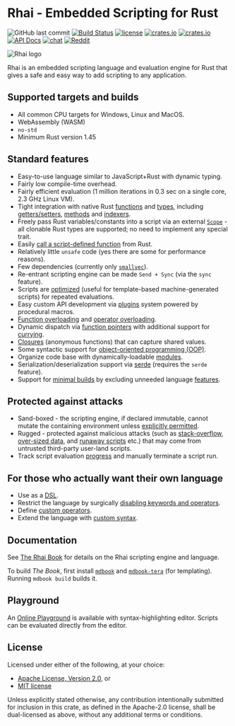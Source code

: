 Rhai - Embedded Scripting for Rust
=================================

![GitHub last commit](https://img.shields.io/github/last-commit/rhaiscript/rhai?logo=github)
[![Build Status](https://github.com/rhaiscript/rhai/workflows/Build/badge.svg)](https://github.com/rhaiscript/rhai/actions)
[![license](https://img.shields.io/crates/l/rhai)](https://github.com/license/rhaiscript/rhai)
[![crates.io](https://img.shields.io/crates/v/rhai?logo=rust)](https://crates.io/crates/rhai/)
[![crates.io](https://img.shields.io/crates/d/rhai?logo=rust)](https://crates.io/crates/rhai/)
[![API Docs](https://docs.rs/rhai/badge.svg?logo=docs.rs)](https://docs.rs/rhai/)
[![chat](https://img.shields.io/discord/767611025456889857.svg?logo=discord)](https://discord.gg/HquqbYFcZ9)
[![Reddit](https://img.shields.io/reddit/subreddit-subscribers/Rhai?logo=reddit)](https://www.reddit.com/r/Rhai)

![Rhai logo](https://rhaiscript.github.io/book/images/logo/rhai-banner-transparent-colour.svg)

Rhai is an embedded scripting language and evaluation engine for Rust that gives a safe and easy way
to add scripting to any application.


Supported targets and builds
---------------------------

* All common CPU targets for Windows, Linux and MacOS.
* WebAssembly (WASM)
* `no-std`
* Minimum Rust version 1.45


Standard features
-----------------

* Easy-to-use language similar to JavaScript+Rust with dynamic typing.
* Fairly low compile-time overhead.
* Fairly efficient evaluation (1 million iterations in 0.3 sec on a single core, 2.3 GHz Linux VM).
* Tight integration with native Rust [functions](https://rhaiscript.github.io/book/rust/functions.html) and [types]([#custom-types-and-methods](https://rhaiscript.github.io/book/rust/custom.html)), including [getters/setters](https://rhaiscript.github.io/book/rust/getters-setters.html), [methods](https://rhaiscript.github.io/book/rust/custom.html) and [indexers](https://rhaiscript.github.io/book/rust/indexers.html).
* Freely pass Rust variables/constants into a script via an external [`Scope`](https://rhaiscript.github.io/book/rust/scope.html) - all clonable Rust types are supported; no need to implement any special trait.
* Easily [call a script-defined function](https://rhaiscript.github.io/book/engine/call-fn.html) from Rust.
* Relatively little `unsafe` code (yes there are some for performance reasons).
* Few dependencies (currently only [`smallvec`](https://crates.io/crates/smallvec)).
* Re-entrant scripting engine can be made `Send + Sync` (via the `sync` feature).
* Scripts are [optimized](https://rhaiscript.github.io/book/engine/optimize.html) (useful for template-based machine-generated scripts) for repeated evaluations.
* Easy custom API development via [plugins](https://rhaiscript.github.io/book/plugins/index.html) system powered by procedural macros.
* [Function overloading](https://rhaiscript.github.io/book/language/overload.html) and [operator overloading](https://rhaiscript.github.io/book/rust/operators.html).
* Dynamic dispatch via [function pointers](https://rhaiscript.github.io/book/language/fn-ptr.html) with additional support for [currying](https://rhaiscript.github.io/book/language/fn-curry.html).
* [Closures](https://rhaiscript.github.io/book/language/fn-closure.html) (anonymous functions) that can capture shared values.
* Some syntactic support for [object-oriented programming (OOP)](https://rhaiscript.github.io/book/language/oop.html).
* Organize code base with dynamically-loadable [modules](https://rhaiscript.github.io/book/language/modules.html).
* Serialization/deserialization support via [serde](https://crates.io/crates/serde) (requires the `serde` feature).
* Support for [minimal builds](https://rhaiscript.github.io/book/start/builds/minimal.html) by excluding unneeded language [features](https://rhaiscript.github.io/book/start/features.html).


Protected against attacks
-------------------------

* Sand-boxed - the scripting engine, if declared immutable, cannot mutate the containing environment unless [explicitly permitted](https://rhaiscript.github.io/book/patterns/control.html).
* Rugged - protected against malicious attacks (such as [stack-overflow](https://rhaiscript.github.io/book/safety/max-call-stack.html), [over-sized data](https://rhaiscript.github.io/book/safety/max-string-size.html), and [runaway scripts](https://rhaiscript.github.io/book/safety/max-operations.html) etc.) that may come from untrusted third-party user-land scripts.
* Track script evaluation [progress](https://rhaiscript.github.io/book/safety/progress.html) and manually terminate a script run.


For those who actually want their own language
---------------------------------------------

* Use as a [DSL](https://rhaiscript.github.io/book/engine/dsl.html).
* Restrict the language by surgically [disabling keywords and operators](https://rhaiscript.github.io/book/engine/disable.html).
* Define [custom operators](https://rhaiscript.github.io/book/engine/custom-op.html).
* Extend the language with [custom syntax](https://rhaiscript.github.io/book/engine/custom-syntax.html).


Documentation
-------------

See [The Rhai Book](https://rhaiscript.github.io/book) for details on the Rhai scripting engine and language.

To build _The Book_, first install [`mdbook`](https://github.com/rust-lang/mdBook)
and [`mdbook-tera`](https://github.com/avitex/mdbook-tera) (for templating).
Running `mdbook build` builds it.


Playground
----------

An [Online Playground](https://alvinhochun.github.io/rhai-demo/) is available with syntax-highlighting editor.
Scripts can be evaluated directly from the editor.


License
-------

Licensed under either of the following, at your choice:

* [Apache License, Version 2.0](https://github.com/rhaiscript/rhai/blob/master/LICENSE-APACHE.txt), or
* [MIT license](https://github.com/rhaiscript/rhai/blob/master/LICENSE-MIT.txt)

Unless explicitly stated otherwise, any contribution intentionally submitted
for inclusion in this crate, as defined in the Apache-2.0 license, shall
be dual-licensed as above, without any additional terms or conditions.

